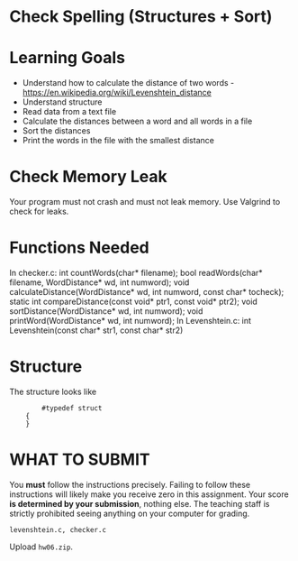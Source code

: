 # Check Spelling (Structures + Sort)

Learning Goals
==============

* Understand how to calculate the distance of two words - https://en.wikipedia.org/wiki/Levenshtein_distance
* Understand structure
* Read data from a text file
* Calculate the distances between a word and all words in a file
* Sort the distances
* Print the words in the file with the smallest distance

Check Memory Leak
=================

Your program must not crash and must not leak memory.  Use Valgrind to check for leaks.

Functions Needed
================
In checker.c:
int countWords(char* filename);
bool readWords(char* filename, WordDistance* wd, int numword);
void calculateDistance(WordDistance* wd, int numword, const char* tocheck);
static int compareDistance(const void* ptr1, const void* ptr2);
void sortDistance(WordDistance* wd, int numword);
void printWord(WordDistance* wd, int numword);
In Levenshtein.c:
int Levenshtein(const char* str1, const char* str2)

	
Structure
=========
The structure looks like
``` 
    	#typedef struct
	{
	} 
```

WHAT TO SUBMIT
==============

You **must** follow the instructions precisely. Failing to follow
these instructions will likely make you receive zero in this
assignment.  Your score **is determined by your submission**, nothing
else.  The teaching staff is strictly prohibited seeing anything on
your computer for grading.

```
levenshtein.c, checker.c
```

Upload `hw06.zip`.

